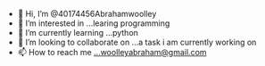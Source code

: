 - 👋 Hi, I’m @40174456Abrahamwoolley
- 👀 I’m interested in ...learing programming
- 🌱 I’m currently learning ...python
- 💞️ I’m looking to collaborate on ...a task i am currently working on
- 📫 How to reach me ...woolleyabraham@gmail.com

<!---
40174456Abrahamwoolley/40174456Abrahamwoolley is a ✨ special ✨ repository because its `README.md` (this file) appears on your GitHub profile.
You can click the Preview link to take a look at your changes.
--->
